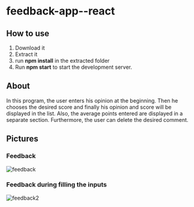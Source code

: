 # feedback-app--react
## How to use
1. Download it
2. Extract it
3. run **npm install** in the extracted folder
4. Run **npm start** to start the development server.
## About
In this program, the user enters his opinion at the beginning. Then he chooses the desired score and finally his opinion and score will be displayed in the list. Also, the average points entered are displayed in a separate section. Furthermore, the user can delete the desired comment.
## Pictures
### Feedback
![feedback](https://github.com/arimoa/feedback-app_React/assets/134084996/0649f151-5687-466c-befd-747dda2ea16e)
### Feedback during filling the inputs
![feedback2](https://github.com/arimoa/feedback-app_React/assets/134084996/5be7e1ec-8a66-4564-a9b2-bf1b6249c07d)



